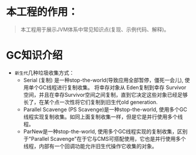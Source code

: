 # 本工程的作用：
> 本工程用于展示JVM体系中常见知识点(复现、示例代码、解释)。




# GC知识介绍
* `新生代`几种垃圾收集方式：
    * Serial (复制) 是一种stop-the-world(导致应用全部暂停，僵死一会儿), 使用单个GC线程进行复制收集。
      将幸存对象从 Eden复制到幸存 Survivor空间，并且在幸存Survivor空间之间复制，直到它决定这些对象已经足够长了，在某个点一次性将它们复制到旧生代old generation.
    * Parallel Scavenge (PS Scavenge)是一种stop-the-world, 使用多个GC线程实现复制收集。如同上面复制收集一样，但是它是并行使用多个线程。
    * ParNew是一种stop-the-world, 使用多个GC线程实现的复制收集，区别于"Parallel Scavenge"在于它与CMS可搭配使用，它也是并行使用多个线程，内部有一个回调功能允许旧生代操作它收集的对象。


